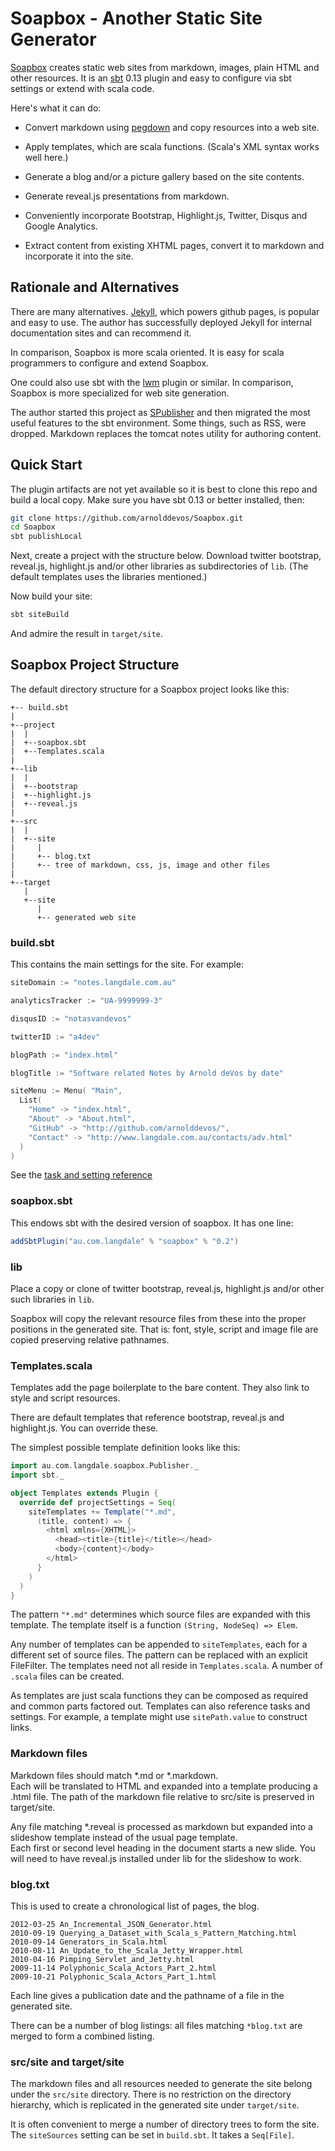 # Soapbox - Another Static Site Generator

[Soapbox] creates static web sites from markdown,
images, plain HTML and other resources. It is an [sbt] 0.13 plugin and
easy to configure via sbt settings 
or extend with scala code.

Here's what it can do:

* Convert markdown using [pegdown] and copy resources into a web site.

* Apply templates, which are scala functions.  (Scala's XML syntax works well here.)

* Generate a blog and/or a picture gallery based on the site contents.

* Generate reveal.js presentations from markdown.

* Conveniently incorporate Bootstrap, Highlight.js, Twitter, Disqus and Google Analytics.

* Extract content from existing XHTML pages, convert it to markdown and incorporate it into the site.

## Rationale and Alternatives

There are many alternatives.  [Jekyll], which powers github pages, is popular and easy to use.  The author has successfully deployed Jekyll for internal documentation sites and can recommend it.

In comparison, Soapbox is more scala oriented. It is easy for scala programmers to 
configure and extend Soapbox.

One could also use sbt with the [lwm] plugin or similar.  In comparison, Soapbox is more specialized for web site generation.

The author started this project as [SPublisher] and then migrated the most useful features to the sbt environment. Some things, such as RSS, were dropped.  Markdown replaces the tomcat notes utility for authoring content.

## Quick Start

The plugin artifacts are not yet available so it is best to clone this repo and build a local copy. 
Make sure you have sbt 0.13 or better installed, then:

```sh
git clone https://github.com/arnolddevos/Soapbox.git
cd Soapbox
sbt publishLocal
```
Next, create a project with the structure below. 
Download twitter bootstrap, reveal.js, highlight.js and/or 
other libraries as subdirectories of `lib`. 
(The default templates uses the libraries mentioned.) 

Now build your site:

```sh
sbt siteBuild
```

And admire the result in `target/site`.

## Soapbox Project Structure

The default directory structure for a Soapbox project looks like this:

```
+-- build.sbt
|
+--project
|  |
|  +--soapbox.sbt
|  +--Templates.scala
|
+--lib
|  |
|  +--bootstrap
|  +--highlight.js
|  +--reveal.js
|
+--src
|  |
|  +--site
|     |
|     +-- blog.txt
|     +-- tree of markdown, css, js, image and other files
|
+--target
   |
   +--site
      |
      +-- generated web site
```

### build.sbt

This contains the main settings for the site.  For example:

```scala
siteDomain := "notes.langdale.com.au"

analyticsTracker := "UA-9999999-3"

disqusID := "notasvandevos"

twitterID := "a4dev"

blogPath := "index.html"

blogTitle := "Software related Notes by Arnold deVos by date"

siteMenu := Menu( "Main",
  List(
    "Home" -> "index.html", 
    "About" -> "About.html",
    "GitHub" -> "http://github.com/arnolddevos/",
    "Contact" -> "http://www.langdale.com.au/contacts/adv.html"
  )
)
```

See the [task and setting reference](TaskReference.html)

### soapbox.sbt

This endows sbt with the desired version of soapbox. It has one line:

```scala
addSbtPlugin("au.com.langdale" % "soapbox" % "0.2")
```

### lib

Place a copy or clone of twitter bootstrap, reveal.js, highlight.js 
and/or other such libraries in `lib`. 

Soapbox will copy the relevant resource files from these into the 
proper positions in the generated site. 
That is: font, style, script and image file are copied preserving relative pathnames.

### Templates.scala

Templates add the page boilerplate to the bare content.
They also link to style and script resources.

There are default templates that reference bootstrap, reveal.js and highlight.js.
You can override these.

The simplest possible template definition looks like this:

```scala
import au.com.langdale.soapbox.Publisher._
import sbt._

object Templates extends Plugin {
  override def projectSettings = Seq(
    siteTemplates += Template("*.md", 
      (title, content) => {
        <html xmlns={XHTML}>
          <head><title>{title}</title></head>
          <body>{content}</body>
        </html>
      }
    )
  )
}
```

The pattern `"*.md"` determines which source files are expanded with this template. 
The template itself is a function `(String, NodeSeq) => Elem`.

Any number of templates can be appended to `siteTemplates`, each for a different
set of source files.  The pattern can be replaced with an explicit FileFilter.
The templates need not all reside in `Templates.scala`.  A number of `.scala` files
can be created.

As templates are just scala functions they can be composed as required and common 
parts factored out.
Templates can also reference tasks and settings.  For example, a template might use 
`sitePath.value` to construct links.

### Markdown files

Markdown files should match *.md or *.markdown.  
Each will be translated to HTML and expanded into a template producing a .html file.
The path of the markdown file relative to src/site is preserved in target/site.

Any file matching *.reveal is processed as markdown but expanded into a
slideshow template instead of the usual page template.  
Each first or second level heading in the document starts a new slide.
You will need to have reveal.js installed under lib for the slideshow to work.

### blog.txt

This is used to create a chronological list of pages, the blog. 

```
2012-03-25 An_Incremental_JSON_Generator.html
2010-09-19 Querying_a_Dataset_with_Scala_s_Pattern_Matching.html
2010-09-14 Generators_in_Scala.html
2010-08-11 An_Update_to_the_Scala_Jetty_Wrapper.html
2010-04-16 Pimping_Servlet_and_Jetty.html
2009-11-14 Polyphonic_Scala_Actors_Part_2.html
2009-10-21 Polyphonic_Scala_Actors_Part_1.html
```
Each line gives a publication date and the pathname of a file 
in the generated site.  

There can be a number of blog listings: all files matching `*blog.txt`
are merged to form a combined listing.

### src/site and target/site

The markdown files and all resources needed to generate the site belong
under the `src/site` directory.  There is no restriction on the directory hierarchy,
which is replicated in the generated site under `target/site`.

It is often convenient to merge a number of directory trees to form the site.
The `siteSources` setting can be set in `build.sbt`. It takes a `Seq[File]`. 

[Soapbox]: https://github.com/arnolddevos/Soapbox
[markdown]: http://daringfireball.net/projects/markdown/
[sbt]: http://www.scala-sbt.org/
[lwm]: http://software.clapper.org/sbt-lwm/
[jekyll]: http://jekyllrb.com/
[pegdown]: https://github.com/sirthias/pegdown
[SPublisher]: https://github.com/arnolddevos/SPublisher

